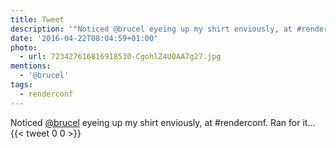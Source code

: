 ```yaml
---
title: Tweet
description: '"Noticed @brucel eyeing up my shirt enviously, at #renderconf. Ran for it... "'
date: '2016-04-22T08:04:59+01:00'
photo:
  - url: 723427616816918530-CgohlZ4U0AA7g27.jpg
mentions:
  - '@brucel'
tags:
  - renderconf
---
```

Noticed [@brucel](https://twitter.com/@brucel) eyeing up my shirt enviously, at #renderconf. Ran for it... 
      {{< tweet 0 0 >}}
    
